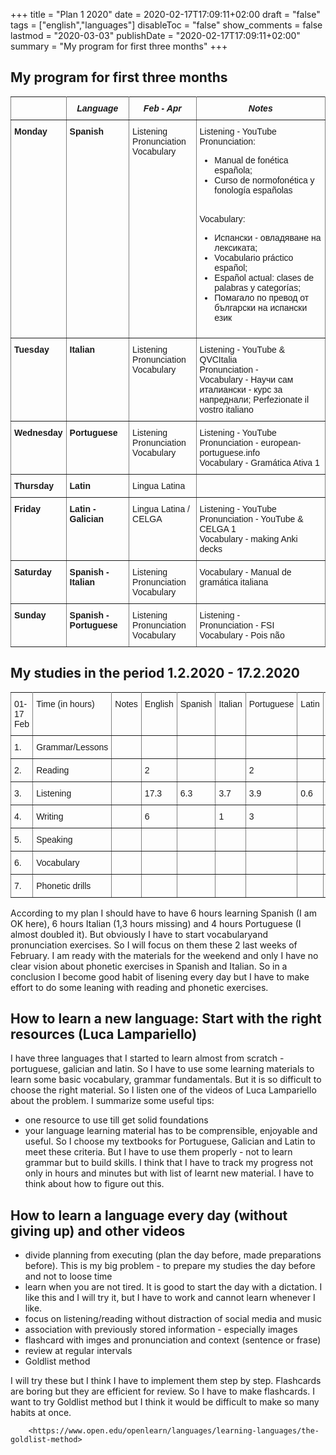 +++
title = "Plan 1 2020"
date = 2020-02-17T17:09:11+02:00
draft = "false"
tags = ["english","languages"]
disableToc = "false"
show_comments = false
lastmod = "2020-03-03"
publishDate = "2020-02-17T17:09:11+02:00"
summary = "My program for first three months"
+++

## My program for first three months

<style type="text/css">
.tg  {border-collapse:collapse;border-spacing:0;}
.tg td{font-family:Arial, sans-serif;font-size:14px;padding:10px 5px;border-style:solid;border-width:5px;overflow:hidden;word-break:normal;}
.tg th{font-family:Arial, sans-serif;font-size:14px;font-weight:normal;padding:10px 5px;border-style:solid;border width:5px;overflow:hidden;word-break:normal;}
.tg .tg-4erg{font-weight:bold;font-style:italic;border-color:inherit;text-align:center;vertical-align:top}
.tg .tg-rvyq{font-weight:bold;font-style:italic;border-color:inherit;text-align:center;vertical-align:top}
.tg .tg-7btt{font-weight:bold;border-color:inherit;text-align:left;vertical-align:top}
.tg .tg-fymr{font-weight:bold;border-color:inherit;text-align:left;vertical-align:top}
.tg .tg-0pky{border-color:inherit;text-align:left;vertical-align:top}
</style>
<table class="tg">
  <tr>
    <th class="tg-rvyq"></th>
    <th class="tg-4erg">Language</th>
    <th class="tg-4erg">Feb - Apr</th>
    <th class="tg-4erg">Notes</th>
  </tr>
  <tr>
    <td class="tg-7btt">Monday</td>
    <td class="tg-fymr">Spanish</td>
    <td class="tg-0pky">Listening <br> Pronunciation <br> Vocabulary</td> </td>
    <td class="tg-0pky">Listening - YouTube <br>Pronunciation:
    <ul><li>Manual de fonética española; <li>Curso de normofonética y fonología españolas </ul><br>  Vocabulary:<ul><li>Испански - овладяване на лексиката; <li>Vocabulario práctico español;<li>Español actual: clases de palabras y categorías; <li>Помагало по превод от български на испански език</ul> </td>
  </tr>
  <tr>
    <td class="tg-7btt">Tuesday</td>
    <td class="tg-fymr">Italian</td>
    <td class="tg-0pky"> Listening <br> Pronunciation <br> Vocabulary  </td> </td>
    <td class="tg-0pky">Listening - YouTube & QVCItalia <br> Pronunciation - <br>Vocabulary - Научи сам италиански - курс за напреднали; Perfezionate il vostro italiano</td>
  </tr>
  <tr>
    <td class="tg-7btt">Wednesday</td>
    <td class="tg-fymr">Portuguese</td>
    <td class="tg-0pky">Listening <br> Pronunciation <br> Vocabulary</td></td>
    <td class="tg-0pky">Listening - YouTube<br>Pronunciation - european-portuguese.info <br>Vocabulary - Gramática Ativa 1  </td>
  </tr>
  <tr>
    <td class="tg-fymr">Thursday</td>
    <td class="tg-fymr">Latin</td>
    <td class="tg-0pky">Lingua Latina</td>
    <td class="tg-0pky"></td>
  </tr>
  <tr>
    <td class="tg-fymr">Friday</td>
    <td class="tg-fymr">Latin - Galician</td>
    <td class="tg-0pky">Lingua Latina / CELGA</td>
    <td class="tg-0pky">Listening - YouTube <br> Pronunciation - YouTube & CELGA 1 <br> Vocabulary - making Anki decks </td>
  </tr>
  <tr>
    <td class="tg-fymr">Saturday</td>
    <td class="tg-fymr">Spanish - Italian</td>
    <td class="tg-0pky">Listening <br> Pronunciation <br> Vocabulary </td>
    <td class="tg-0pky"> Vocabulary - Manual de gramática italiana</td>
    </tr>
  <tr>
    <td class="tg-fymr">Sunday</td>
    <td class="tg-fymr">Spanish - Portuguese</td>
    <td class="tg-0pky">Listening <br> Pronunciation <br> Vocabulary</td>
    <td class="tg-0pky">Listening - <br> Pronunciation - FSI <br> Vocabulary - Pois não</td>
  </tr>
</table>


## My studies in the period 1.2.2020 - 17.2.2020

<style type="text/css">
.tg  {border-collapse:collapse;border-spacing:0;}
.tg td{font-family:Arial, sans-serif;font-size:14px;padding:10px 5px;border-style:solid;border-width:1px;overflow:hidden;word-break:normal;}
.tg th{font-family:Arial, sans-serif;font-size:14px;font-weight:normal;padding:10px 5px;border-style:solid;border-width:1px;overflow:hidden;word-break:normal;}
.tg .tg-wp8o{border-color:inherit;text-align:center;vertical-align:top}
.tg .tg-73oq{border-color:inherit;text-align:left;vertical-align:top}
</style>
<table class="tg">
  <tr>
    <th class="tg-73oq">01-17 Feb</th>
    <th class="tg-73oq">Time (in hours)</th>
    <th class="tg-wp8o">Notes</th>
    <th class="tg-73oq">English</th>
    <th class="tg-73oq">Spanish</th>
    <th class="tg-73oq">Italian</th>
    <th class="tg-73oq">Portuguese</th>
    <th class="tg-73oq">Latin</th>
    <th class="tg-73oq">Gallego</th>
  </tr>
  <tr>
    <td class="tg-73oq">1.</td>
    <td class="tg-73oq">Grammar/Lessons</td>
    <td class="tg-wp8o"></td>
    <td class="tg-73oq"></td>
    <td class="tg-73oq"></td>
    <td class="tg-73oq"></td>
    <td class="tg-73oq"></td>
    <td class="tg-73oq"></td>
    <td class="tg-73oq"></td>
  </tr>
  <tr>
    <td class="tg-73oq">2.</td>
    <td class="tg-73oq">Reading</td>
    <td class="tg-wp8o"></td>
    <td class="tg-73oq">2</td>
    <td class="tg-73oq"></td>
    <td class="tg-73oq"></td>
    <td class="tg-73oq">2</td>
    <td class="tg-73oq"></td>
    <td class="tg-73oq"></td>
  </tr>
  <tr>
    <td class="tg-73oq">3.</td>
    <td class="tg-73oq">Listening</td>
    <td class="tg-wp8o"></td>
    <td class="tg-73oq">17.3</td>
    <td class="tg-73oq">6.3</td>
    <td class="tg-73oq">3.7</td>
    <td class="tg-73oq">3.9</td>
    <td class="tg-73oq">0.6</td>
    <td class="tg-73oq">1.4</td>
  </tr>
  <tr>
    <td class="tg-73oq">4.</td>
    <td class="tg-73oq">Writing</td>
    <td class="tg-wp8o"></td>
    <td class="tg-73oq">6</td>
    <td class="tg-73oq"></td>
    <td class="tg-73oq">1</td>
    <td class="tg-73oq">3</td>
    <td class="tg-73oq"></td>
    <td class="tg-73oq"></td>

  </tr>
  <tr>
    <td class="tg-73oq">5.</td>
    <td class="tg-73oq">Speaking</td>
    <td class="tg-wp8o"></td>
    <td class="tg-73oq"></td>
    <td class="tg-73oq"></td>
    <td class="tg-73oq"></td>
    <td class="tg-73oq"></td>
    <td class="tg-73oq"></td>
    <td class="tg-73oq"></td>
  </tr>
  <tr>
    <td class="tg-73oq">6.</td>
    <td class="tg-73oq">Vocabulary</td>
    <td class="tg-wp8o"></td>
    <td class="tg-73oq"></td>
    <td class="tg-73oq"></td>
    <td class="tg-73oq"></td>
    <td class="tg-73oq"></td>
    <td class="tg-73oq"></td>
    <td class="tg-73oq"></td>
  </tr>
  <tr>
    <td class="tg-73oq">7.</td>
    <td class="tg-73oq">Phonetic drills</td>
    <td class="tg-wp8o"></td>
    <td class="tg-73oq"></td>
    <td class="tg-73oq"></td>
    <td class="tg-73oq"></td>
    <td class="tg-73oq"></td>
    <td class="tg-73oq"></td>
    <td class="tg-73oq"></td>
  </tr>
</table>

According to my plan I should have to have 6 hours learning Spanish (I am OK here), 6 hours Italian (1,3 hours missing) and 4 hours Portuguese (I almost doubled it). But obviously I have to start vocabularyand pronunciation exercises. So I will focus on them these 2 last weeks of February. I am ready with the materials for the weekend and only I have no clear vision about phonetic exercises in Spanish and Italian. So in a conclusion I become good habit of lisening every day but I have to make effort to do some leaning with reading and phonetic exercises.

## How to learn a new language: Start with the right resources (Luca Lampariello)

I have three languages that I started to learn almost from scratch - portuguese, galician and latin. So I have to use some learning materials to learn some basic vocabulary, grammar fundamentals. But it is so difficult to choose the right material. So I listen one of the videos of Luca Lampariello about the problem. I summarize some useful tips:
- one resource to use till get solid foundations
- your language learning material has to be comprensible, enjoyable and useful.
   So I choose my textbooks for Portuguese, Galician and Latin to meet these criteria. But I have to use them properly - not to learn grammar but to build skills. I think that I have to track my progress not only in hours and minutes but with list of learnt new material. I have to think about how to figure out this.

## How to learn a language every day (without giving up) and other videos

   - divide planning from executing (plan the day before, made preparations before). This is my big problem - to prepare my studies the day before and not to loose time
   - learn when you are not tired. It is good to start the day with a dictation. I like this and I will try it, but I have to work and cannot learn whenever I like.
   - focus on listening/reading without distraction of social media and music
   - association with previously stored information - especially images
   - flashcard with imges and pronunciation and context (sentence or frase)
   - review at regular intervals
   - Goldlist method

I will try these but I think I have to implement them step by step. Flashcards are boring but they are efficient for review. So I have to make flashcards. I want to try Goldlist method but I think it would be difficult to make so many habits at once.

        <https://www.open.edu/openlearn/languages/learning-languages/the-goldlist-method>
